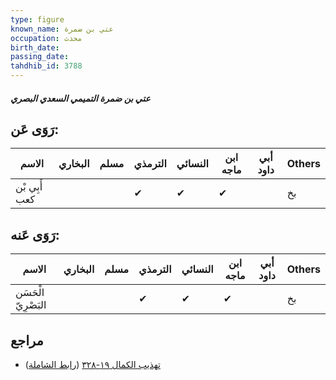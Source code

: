 ```yaml
---
type: figure
known_name: عتي بن ضمرة
occupation: محدث
birth_date:
passing_date:
tahdhib_id: 3788
---
```

##### عتي بن ضمرة التميمي السعدي البصري

## رَوَى عَن:
| الاسم         | البخاري | مسلم | الترمذي | النسائي | ابن ماجه | أبي داود | Others |
| ------------- | ------- | ---- | ------- | ------- | -------- | -------- | ------ |
| أَبِي بْن كعب |         |      | ✔       | ✔       | ✔        |          | بخ     |
## رَوَى عَنه:
| الاسم               | البخاري | مسلم | الترمذي | النسائي | ابن ماجه | أبي داود | Others |
| ------------------- | ------- | ---- | ------- | ------- | -------- | -------- | ------ |
| الْحَسَن البَصْرِيّ |         |      | ✔       | ✔       | ✔        |          | بخ     |
## مراجع
- [تهذيب الكمال ١٩-٣٢٨](obsidian://open?vault=Tahdhib-al-Kamal&file=Figures/٣٧٨٨-عتي%20بن%20ضمرة%20التميمي%20السعدي%20البصري) ([رابط الشاملة](https://shamela.ws/book/3722/9902))